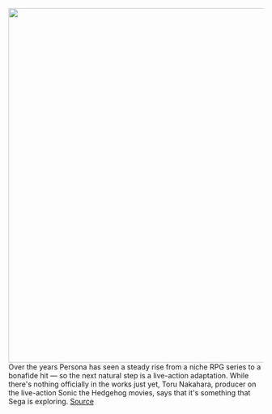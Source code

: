 <img src='https://cdn.vox-cdn.com/thumbor/JkJbOtwp1Y9LZc5iSQZvP8NIcDY=/0x0:1844x1037/1200x800/filters:focal(775x372:1069x666)/cdn.vox-cdn.com/uploads/chorus_image/image/71033674/ss_eaa97afeaed3e89d3032e8bb60cb8d6f331f241d.0.jpg' width='700px' /><br/>
Over the years Persona has seen a steady rise from a niche RPG series to a bonafide hit — so the next natural step is a live-action adaptation. While there's nothing officially in the works just yet, Toru Nakahara, producer on the live-action Sonic the Hedgehog movies, says that it's something that Sega is exploring.
<a href='https://www.theverge.com/2022/6/30/23189800/persona-live-action-tv-show-movie-sega'> Source <a/>